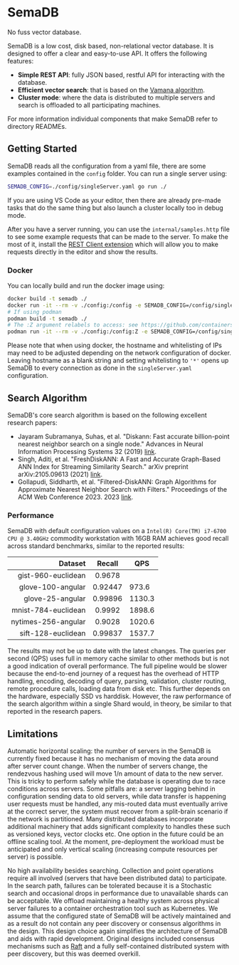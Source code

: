 # SemaDB

No fuss vector database.

SemaDB is a low cost, disk based, non-relational vector database. It is designed to offer a clear and easy-to-use API. It offers the following features:

- **Simple REST API**: fully JSON based, restful API for interacting with the database.
- **Efficient vector search**: that is based on the [Vamana algorithm](https://proceedings.neurips.cc/paper_files/paper/2019/file/09853c7fb1d3f8ee67a61b6bf4a7f8e6-Paper.pdf).
- **Cluster mode**: where the data is distributed to multiple servers and search is offloaded to all participating machines.

For more information individual components that make SemaDB refer to directory READMEs.

## Getting Started

SemaDB reads all the configuration from a yaml file, there are some examples contained in the `config` folder. You can run a single server using:

```bash
SEMADB_CONFIG=./config/singleServer.yaml go run ./
```

If you are using VS Code as your editor, then there are already pre-made tasks that do the same thing but also launch a cluster locally too in debug mode.

After you have a server running, you can use the `internal/samples.http` file to see some example requests that can be made to the server. To make the most of it, install the [REST Client extension](https://marketplace.visualstudio.com/items?itemName=humao.rest-client) which will allow you to make requests directly in the editor and show the results.

### Docker

You can locally build and run the docker image using:

```bash
docker build -t semadb ./
docker run -it --rm -v ./config:/config -e SEMADB_CONFIG=/config/singleServer.yaml -p 8081:8081 semadb
# If using podman
podman build -t semadb ./
# The :Z argument relabels to access: see https://github.com/containers/podman/issues/3683
podman run -it --rm -v ./config:/config:Z -e SEMADB_CONFIG=/config/singleServer.yaml -p 8081:8081 semadb
```

Please note that when using docker, the hostname and whitelisting of IPs may need to be adjusted depending on the network configuration of docker. Leaving hostname as a blank string and setting whitelisting to `'*'` opens up SemaDB to every connection as done in the `singleServer.yaml` configuration.

## Search Algorithm

SemaDB's core search algorithm is based on the following excellent research papers:

- Jayaram Subramanya, Suhas, et al. "Diskann: Fast accurate billion-point nearest neighbor search on a single node." Advances in Neural Information Processing Systems 32 (2019) [link](https://proceedings.neurips.cc/paper_files/paper/2019/file/09853c7fb1d3f8ee67a61b6bf4a7f8e6-Paper.pdf).
- Singh, Aditi, et al. "FreshDiskANN: A Fast and Accurate Graph-Based ANN Index for Streaming Similarity Search." arXiv preprint arXiv:2105.09613 (2021) [link](https://arxiv.org/abs/2105.09613).
- Gollapudi, Siddharth, et al. "Filtered-DiskANN: Graph Algorithms for Approximate Nearest Neighbor Search with Filters." Proceedings of the ACM Web Conference 2023. 2023 [link](https://harsha-simhadri.org/pubs/Filtered-DiskANN23.pdf).

### Performance

SemaDB with default configuration values on a `Intel(R) Core(TM) i7-6700 CPU @ 3.40GHz` commodity workstation with 16GB RAM achieves good recall across standard benchmarks, similar to the reported results:

|             Dataset |  Recall | QPS    |
|--------------------:|:-------:|--------|
| gist-960-euclidean  |  0.9678 |        |
| glove-100-angular   | 0.92447 | 973.6  |
| glove-25-angular    | 0.99896 | 1130.3 |
| mnist-784-euclidean |  0.9992 | 1898.6 |
| nytimes-256-angular |  0.9028 | 1020.6 |
| sift-128-euclidean  | 0.99837 | 1537.7 |

The results may not be up to date with the latest changes. The queries per second (QPS) uses full in memory cache similar to other methods but is not a good indication of overall performance. The full pipeline would be slower because the end-to-end journey of a request has the overhead of HTTP handling, encoding, decoding of query, parsing, validation, cluster routing, remote procedure calls, loading data from disk etc. This further depends on the hardware, especially SSD vs harddisk. However, the raw performance of the search algorithm within a single Shard would, in theory, be similar to that reported in the research papers.

## Limitations

Automatic horizontal scaling: the number of servers in the SemaDB is currently fixed because it has no mechanism of moving the data around after server count change. When the number of servers change, the rendezvous hashing used will move 1/n amount of data to the new server. This is tricky to perform safely while the database is operating due to race conditions across servers. Some pitfalls are: a server lagging behind in configuration sending data to old servers, while data transfer is happening user requests must be handled, any mis-routed data must eventually arrive at the correct server, the system must recover from a split-brain scenario if the network is partitioned. Many distributed databases incorporate additional machinery that adds significant complexity to handles these such as versioned keys, vector clocks etc. One option in the future could be an offline scaling tool. At the moment, pre-deployment the workload must be anticipated and only vertical scaling (increasing compute resources per server) is possible.

No high availability besides searching. Collection and point operations require all involved (servers that have been distributed data) to participate. In the search path, failures can be tolerated because it is a Stochastic search and occasional drops in performance due to unavailable shards can be acceptable. We offload maintaining a healthy system across physical server failures to a container orchestration tool such as Kubernetes. We assume that the configured state of SemaDB will be actively maintained and as a result do not contain any peer discovery or consensus algorithms in the design. This design choice again simplifies the architecture of SemaDB and aids with rapid development. Original designs included consensus mechanisms such as [Raft](https://raft.github.io/) and a fully self-contained distributed system with peer discovery, but this was deemed overkill.
